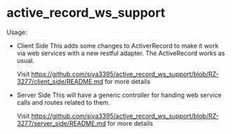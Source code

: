 active_record_ws_support
========================

Usage:

- Client Side
  This adds some changes to ActiverRecord to make it work via web services with a new restful adapter. The ActiveRecord works as usual.
  
  Visit https://github.com/siva3395/active_record_ws_support/blob/RZ-3277/client_side/README.md for more details

- Server Side
  This will have a generic controller for handing web service calls and routes related to them.

  Visit https://github.com/siva3395/active_record_ws_support/blob/RZ-3277/server_side/README.md for more details
